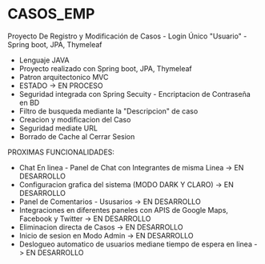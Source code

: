 # CASOS_EMP
Proyecto De Registro y Modificación de Casos - Login Único "Usuario" - Spring boot, JPA, Thymeleaf

- Lenguaje JAVA
- Proyecto realizado con Spring boot, JPA, Thymeleaf
- Patron arquitectonico MVC
- ESTADO -> EN PROCESO
- Seguridad integrada con Spring Secuity - Encriptacion de Contraseña en BD
- Filtro de busqueda mediante la "Descripcion" de caso
- Creacion y modificacion del Caso
- Seguridad mediate URL
- Borrado de Cache al Cerrar Sesion


PROXIMAS FUNCIONALIDADES:
- Chat En linea - Panel de Chat con Integrantes de misma Linea -> EN DESARROLLO
- Configuracion grafica del sistema (MODO DARK Y CLARO) -> EN DESARROLLO
- Panel de Comentarios - Ususarios -> EN DESARROLLO
- Integraciones en diferentes paneles con APIS de Google Maps, Facebook y Twitter -> EN DESARROLLO
- Eliminacion directa de Casos -> EN DESARROLLO
- Inicio de sesion en Modo Admin -> EN DESARROLLO
- Deslogueo automatico de usuarios mediane tiempo de espera en linea -> EN DESARROLLO
